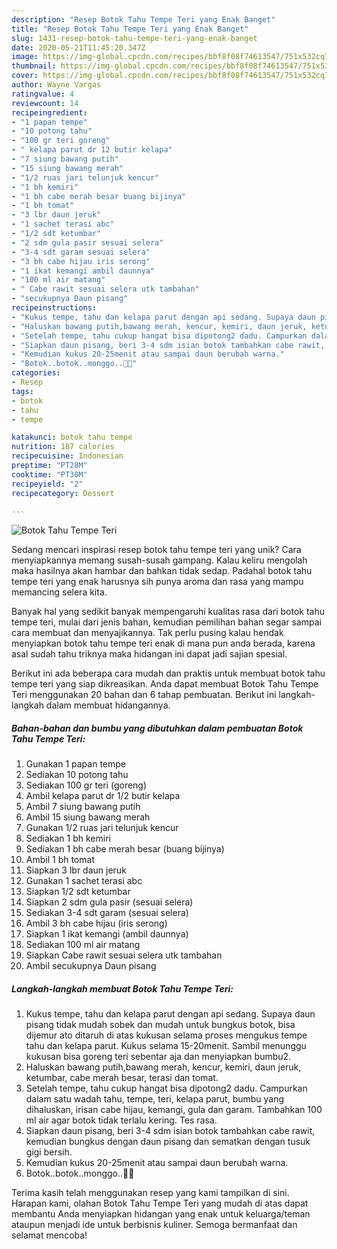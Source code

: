 ```yaml
---
description: "Resep Botok Tahu Tempe Teri yang Enak Banget"
title: "Resep Botok Tahu Tempe Teri yang Enak Banget"
slug: 1431-resep-botok-tahu-tempe-teri-yang-enak-banget
date: 2020-05-21T11:45:20.347Z
image: https://img-global.cpcdn.com/recipes/bbf8f08f74613547/751x532cq70/botok-tahu-tempe-teri-foto-resep-utama.jpg
thumbnail: https://img-global.cpcdn.com/recipes/bbf8f08f74613547/751x532cq70/botok-tahu-tempe-teri-foto-resep-utama.jpg
cover: https://img-global.cpcdn.com/recipes/bbf8f08f74613547/751x532cq70/botok-tahu-tempe-teri-foto-resep-utama.jpg
author: Wayne Vargas
ratingvalue: 4
reviewcount: 14
recipeingredient:
- "1 papan tempe"
- "10 potong tahu"
- "100 gr teri goreng"
- " kelapa parut dr 12 butir kelapa"
- "7 siung bawang putih"
- "15 siung bawang merah"
- "1/2 ruas jari telunjuk kencur"
- "1 bh kemiri"
- "1 bh cabe merah besar buang bijinya"
- "1 bh tomat"
- "3 lbr daun jeruk"
- "1 sachet terasi abc"
- "1/2 sdt ketumbar"
- "2 sdm gula pasir sesuai selera"
- "3-4 sdt garam sesuai selera"
- "3 bh cabe hijau iris serong"
- "1 ikat kemangi ambil daunnya"
- "100 ml air matang"
- " Cabe rawit sesuai selera utk tambahan"
- "secukupnya Daun pisang"
recipeinstructions:
- "Kukus tempe, tahu dan kelapa parut dengan api sedang. Supaya daun pisang tidak mudah sobek dan mudah untuk bungkus botok, bisa dijemur ato ditaruh di atas kukusan selama proses mengukus tempe tahu dan kelapa parut. Kukus selama 15-20menit. Sambil menunggu kukusan bisa goreng teri sebentar aja dan menyiapkan bumbu2."
- "Haluskan bawang putih,bawang merah, kencur, kemiri, daun jeruk, ketumbar, cabe merah besar, terasi dan tomat."
- "Setelah tempe, tahu cukup hangat bisa dipotong2 dadu. Campurkan dalam satu wadah tahu, tempe, teri, kelapa parut, bumbu yang dihaluskan, irisan cabe hijau, kemangi, gula dan garam. Tambahkan 100 ml air agar botok tidak terlalu kering. Tes rasa."
- "Siapkan daun pisang, beri 3-4 sdm isian botok tambahkan cabe rawit, kemudian bungkus dengan daun pisang dan sematkan dengan tusuk gigi bersih."
- "Kemudian kukus 20-25menit atau sampai daun berubah warna."
- "Botok..botok..monggo..🍚😄"
categories:
- Resep
tags:
- botok
- tahu
- tempe

katakunci: botok tahu tempe 
nutrition: 187 calories
recipecuisine: Indonesian
preptime: "PT28M"
cooktime: "PT30M"
recipeyield: "2"
recipecategory: Dessert

---
```



![Botok Tahu Tempe Teri](https://img-global.cpcdn.com/recipes/bbf8f08f74613547/751x532cq70/botok-tahu-tempe-teri-foto-resep-utama.jpg)

Sedang mencari inspirasi resep botok tahu tempe teri yang unik? Cara menyiapkannya memang susah-susah gampang. Kalau keliru mengolah maka hasilnya akan hambar dan bahkan tidak sedap. Padahal botok tahu tempe teri yang enak harusnya sih punya aroma dan rasa yang mampu memancing selera kita.



Banyak hal yang sedikit banyak mempengaruhi kualitas rasa dari botok tahu tempe teri, mulai dari jenis bahan, kemudian pemilihan bahan segar sampai cara membuat dan menyajikannya. Tak perlu pusing kalau hendak menyiapkan botok tahu tempe teri enak di mana pun anda berada, karena asal sudah tahu triknya maka hidangan ini dapat jadi sajian spesial.


Berikut ini ada beberapa cara mudah dan praktis untuk membuat botok tahu tempe teri yang siap dikreasikan. Anda dapat membuat Botok Tahu Tempe Teri menggunakan 20 bahan dan 6 tahap pembuatan. Berikut ini langkah-langkah dalam membuat hidangannya.

<!--inarticleads1-->

##### Bahan-bahan dan bumbu yang dibutuhkan dalam pembuatan Botok Tahu Tempe Teri:

1. Gunakan 1 papan tempe
1. Sediakan 10 potong tahu
1. Sediakan 100 gr teri (goreng)
1. Ambil  kelapa parut dr 1/2 butir kelapa
1. Ambil 7 siung bawang putih
1. Ambil 15 siung bawang merah
1. Gunakan 1/2 ruas jari telunjuk kencur
1. Sediakan 1 bh kemiri
1. Sediakan 1 bh cabe merah besar (buang bijinya)
1. Ambil 1 bh tomat
1. Siapkan 3 lbr daun jeruk
1. Gunakan 1 sachet terasi abc
1. Siapkan 1/2 sdt ketumbar
1. Siapkan 2 sdm gula pasir (sesuai selera)
1. Sediakan 3-4 sdt garam (sesuai selera)
1. Ambil 3 bh cabe hijau (iris serong)
1. Siapkan 1 ikat kemangi (ambil daunnya)
1. Sediakan 100 ml air matang
1. Siapkan  Cabe rawit sesuai selera utk tambahan
1. Ambil secukupnya Daun pisang




<!--inarticleads2-->

##### Langkah-langkah membuat Botok Tahu Tempe Teri:

1. Kukus tempe, tahu dan kelapa parut dengan api sedang. Supaya daun pisang tidak mudah sobek dan mudah untuk bungkus botok, bisa dijemur ato ditaruh di atas kukusan selama proses mengukus tempe tahu dan kelapa parut. Kukus selama 15-20menit. Sambil menunggu kukusan bisa goreng teri sebentar aja dan menyiapkan bumbu2.
1. Haluskan bawang putih,bawang merah, kencur, kemiri, daun jeruk, ketumbar, cabe merah besar, terasi dan tomat.
1. Setelah tempe, tahu cukup hangat bisa dipotong2 dadu. Campurkan dalam satu wadah tahu, tempe, teri, kelapa parut, bumbu yang dihaluskan, irisan cabe hijau, kemangi, gula dan garam. Tambahkan 100 ml air agar botok tidak terlalu kering. Tes rasa.
1. Siapkan daun pisang, beri 3-4 sdm isian botok tambahkan cabe rawit, kemudian bungkus dengan daun pisang dan sematkan dengan tusuk gigi bersih.
1. Kemudian kukus 20-25menit atau sampai daun berubah warna.
1. Botok..botok..monggo..🍚😄




Terima kasih telah menggunakan resep yang kami tampilkan di sini. Harapan kami, olahan Botok Tahu Tempe Teri yang mudah di atas dapat membantu Anda menyiapkan hidangan yang enak untuk keluarga/teman ataupun menjadi ide untuk berbisnis kuliner. Semoga bermanfaat dan selamat mencoba!
